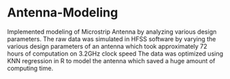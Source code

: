 # Antenna-Modeling
Implemented modeling of Microstrip Antenna by analyzing various design parameters. The raw data was simulated in HFSS software by varying the various design parameters of an antenna which took approximately 72 hours of computation on 3.2GHz clock speed 
The data was optimized using KNN regression in R to model the antenna which saved a huge amount of computing time.
